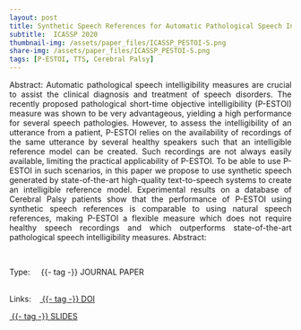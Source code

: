 ```yaml
---
layout: post
title: Synthetic Speech References for Automatic Pathological Speech Intelligibility Assessment
subtitle:  ICASSP 2020
thumbnail-img: /assets/paper_files/ICASSP_PESTOI-S.png
share-img: /assets/paper_files/ICASSP_PESTOI-S.png
tags: [P-ESTOI, TTS, Cerebral Palsy]
---
```


<p align="justify">
Abstract:
Automatic pathological speech intelligibility measures are crucial to assist the clinical diagnosis and treatment of speech disorders. The recently proposed pathological short-time objective intelligibility (P-ESTOI) measure was shown to be very advantageous, yielding a high performance for several speech pathologies. However, to assess the intelligibility of an utterance from a patient, P-ESTOI relies on the availability of recordings of the same utterance by several healthy speakers such that an intelligible reference model can be created. Such recordings are not always easily available, limiting the practical applicability of P-ESTOI. To be able to use P-ESTOI in such scenarios, in this paper we propose to use synthetic speech generated by state-of-the-art high-quality text-to-speech systems to create an intelligible reference model. Experimental results on a database of Cerebral Palsy patients show that the performance of P-ESTOI using synthetic speech references is comparable to using natural speech references, making P-ESTOI a flexible measure which does not require healthy speech recordings and which outperforms state-of-the-art pathological speech intelligibility measures.
Abstract: </p>

<br />


<span>Type:&nbsp;&nbsp;&nbsp;</span>
<a class="btn btn-outline-success"><i class="fas fa-book-open" aria-hidden="true"></i>&nbsp;{{- tag -}}&nbsp;JOURNAL PAPER</a>
<br />
<br />

<span>Links:&nbsp;&nbsp;&nbsp;</span>
<a href="https://ieeexplore.ieee.org/abstract/document/9054765" class="btn btn-outline-success"><i class="fas fa-link" aria-hidden="true"></i>&nbsp;{{- tag -}}&nbsp;DOI</a>

<a href="https://github.com/PJanbakhshi/Pjanbakhshi.github.io/blob/master/docs/PESTOI-S_slides.pdf" class="btn btn-outline-success"><i class="far fa-file-pdf" aria-hidden="true"></i>&nbsp;{{- tag -}}&nbsp;SLIDES</a>


